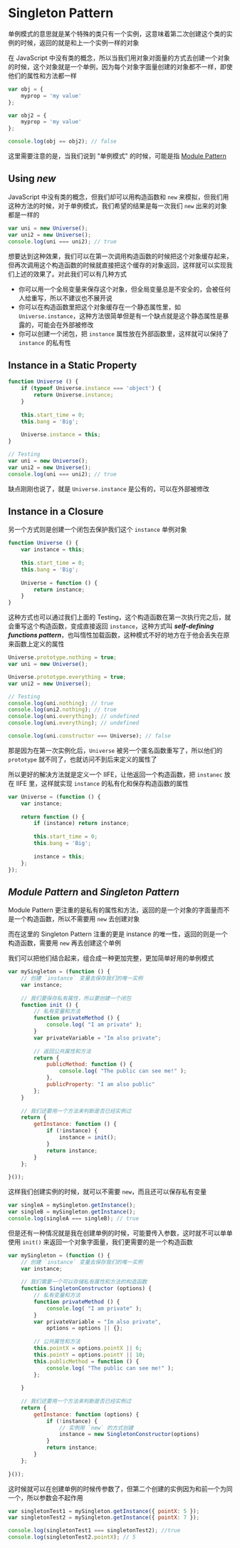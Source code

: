 # Singleton Pattern

单例模式的意思就是某个特殊的类只有一个实例，这意味着第二次创建这个类的实例的时候，返回的就是和上一个实例一样的对象

在 JavaScript 中没有类的概念，所以当我们用对象对面量的方式去创建一个对象的时候，这个对象就是一个单例，因为每个对象字面量创建的对象都不一样，即使他们的属性和方法都一样

```javascript
var obj = {
    myprop = 'my value'
};

var obj2 = {
    myprop = 'my value'
};

console.log(obj == obj2); // false
```

这里需要注意的是，当我们说到 "单例模式" 的时候，可能是指 [Module Pattern](https://github.com/L-movingon/prepare-for-interview/blob/master/Books/JavaScript-Patterns/javascript-patterns-part-3.md#module-pattern)

## Using *new*

JavaScript 中没有类的概念，但我们却可以用构造函数和 `new` 来模拟，但我们用这种方法的时候，对于单例模式，我们希望的结果是每一次我们 `new` 出来的对象都是一样的

```javascript
var uni = new Universe();
var uni2 = new Universe();
console.log(uni === uni2); // true
```

想要达到这种效果，我们可以在第一次调用构造函数的时候把这个对象缓存起来，但再次调用这个构造函数的时候就直接把这个缓存的对象返回，这样就可以实现我们上述的效果了。对此我们可以有几种方式

- 你可以用一个全局变量来保存这个对象，但全局变量总是不安全的，会被任何人给重写，所以不建议也不展开说
- 你可以在构造函数里把这个对象缓存在一个静态属性里，如 `Universe.instance`，这种方法很简单但是有一个缺点就是这个静态属性是暴露的，可能会在外部被修改
- 你可以创建一个闭包，把 `instance` 属性放在外部函数里，这样就可以保持了 `instance` 的私有性

## Instance in a Static Property

```javascript
function Universe () {
    if (typeof Universe.instance === 'object') {
        return Universe.instance;
    }
    
    this.start_time = 0;
    this.bang = 'Big';
    
    Universe.instance = this;
}

// Testing
var uni = new Universe();
var uni2 = new Universe();
console.log(uni === uni2); // true
```

缺点刚刚也说了，就是 `Universe.instance` 是公有的，可以在外部被修改

## Instance in a Closure

另一个方式则是创建一个闭包去保护我们这个 `instance` 单例对象

```javascript
function Universe () {
    var instance = this;
    
    this.start_time = 0;
    this.bang = 'Big';
    
    Universe = function () {
        return instance;
    }
}
```

这种方式也可以通过我们上面的 Testing，这个构造函数在第一次执行完之后，就会重写这个构造函数，变成直接返回 `instance`，这种方式叫 **_self-defining functions pattern_**，也叫惰性加载函数，这种模式不好的地方在于他会丢失在原来函数上定义的属性

```javascript
Universe.prototype.nothing = true;
var uni = new Universe();

Universe.prototype.everything = true;
var uni2 = new Universe();

// Testing
console.log(uni.nothing); // true
console.log(uni2.nothing); // true
console.log(uni.everything); // undefined
console.log(uni.everything); // undefined

console.log(uni.constructor === Universe); // false
```

那是因为在第一次实例化后，`Universe` 被另一个匿名函数重写了，所以他们的 `prototype` 就不同了，也就访问不到后来定义的属性了

所以更好的解决方法就是定义一个 IIFE，让他返回一个构造函数，把 `instanec` 放在 IIFE 里，这样就实现 `instance` 的私有化和保存构造函数的属性

```javascript
var Universe = (function () {
    var instance;
    
    return function () {
        if (instance) return instance;
        
        this.start_time = 0;
        this.bang = 'Big';
        
        instance = this;
    };
});
```

## *Module Pattern* and *Singleton Pattern*

Module Pattern 更注重的是私有的属性和方法，返回的是一个对象的字面量而不是一个构造函数，所以不需要用 `new` 去创建对象

而在这里的 Singleton Pattern 注重的更是 instance 的唯一性，返回的则是一个构造函数，需要用 `new` 再去创建这个单例

我们可以把他们结合起来，组合成一种更加完整，更加简单好用的单例模式

```javascript
var mySingleton = (function () {
    // 创建 `instance` 变量去保存我们的唯一实例
    var instance;
    
    // 我们要保存私有属性，所以要创建一个闭包
    function init () {
        // 私有变量和方法
        function privateMethod () {
            console.log( "I am private" );
        }
        var privateVariable = "Im also private";
            
        // 返回公共属性和方法
        return {
            publicMethod: function () {
                console.log( "The public can see me!" );
            },
            publicProperty: "I am also public"
        };
    }
    
    // 我们还要用一个方法来判断是否已经实例过
    return {
        getInstance: function () {
            if (!instance) {
                instance = init();
            }
            return instance;
        }
    };
    
}());
```

这样我们创建实例的时候，就可以不需要 `new`，而且还可以保存私有变量

```javascript
var singleA = mySingleton.getInstance();
var singleB = mySingleton.getInstance();
console.log(singleA === singleB); // true
```

但是还有一种情况就是我在创建单例的时候，可能要传入参数，这时就不可以单单使用 `init()` 来返回一个对象字面量，我们更需要的是一个构造函数

```javascript
var mySingleton = (function () {
    // 创建 `instance` 变量去保存我们的唯一实例
    var instance;
    
    // 我们需要一个可以存储私有属性和方法的构造函数
    function SingletonConstructor (options) {
        // 私有变量和方法
        function privateMethod () {
            console.log( "I am private" );
        }
        var privateVariable = "Im also private",
            options = options || {};
        
        // 公共属性和方法
        this.pointX = options.pointX || 6;
        this.pointY = options.pointY || 10;
        this.publicMethod = function () {
            console.log( "The public can see me!" );
        };
        
    }
    
    // 我们还要用一个方法来判断是否已经实例过
    return {
        getInstance: function (options) {
            if (!instance) {
                // 实例用 `new` 的方式创建
                instance = new SingletonConstructor(options)
            }
            return instance;
        }
    };
    
}());
```

这时候就可以在创建单例的时候传参数了，但第二个创建的实例因为和前一个为同一个，所以参数会不起作用

```javascript
var singletonTest1 = mySingleton.getInstance({ pointX: 5 });
var singletonTest2 = mySingleton.getInstance({ pointX: 7 });

console.log(singletonTest1 === singletonTest2); //true
console.log(singletonTest2.pointX); // 5
```